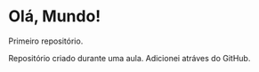 # Olá, Mundo!
Primeiro repositório.

Repositório criado durante uma aula.
Adicionei atráves do GitHub.
